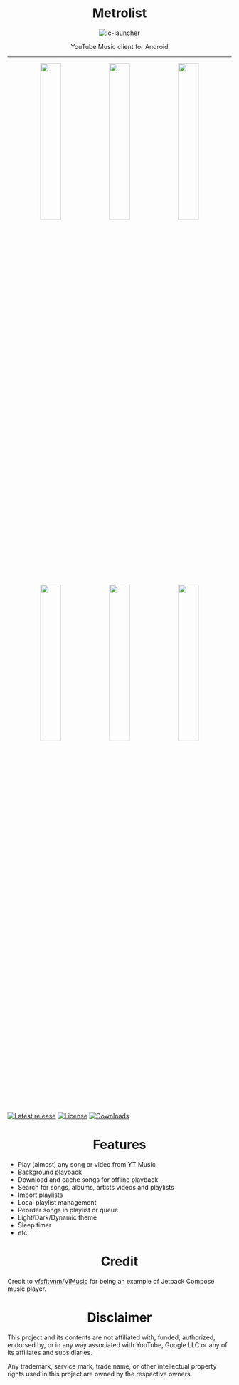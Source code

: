 <div align="center">
<h1>Metrolist</h1>
<img src="https://i.ibb.co/56zhnpD/ic-launcher.png" alt="ic-launcher" border="0" /></a>

<p>YouTube Music client for Android
</p>
</div>

---

<p align="center">
  <img src="https://i.ibb.co/0pLNPGB/Screenshot-20230821-155341.png" width="30%" />
  <img src="https://i.ibb.co/xGjmBjy/Screenshot-20230821-153015.png" width="30%" />
  <img src="https://i.ibb.co/pR9jN01/Screenshot-20230821-153318.png" width="30%" />

  <img src="https://i.ibb.co/LYcctv9/Screenshot-20230821-153342.png" width="30%" />
  <img src="https://i.ibb.co/YW3yBFS/Screenshot-20230821-153149.png" width="30%" />
  <img src="https://i.ibb.co/m6rXFrg/Screenshot-20230821-153044.png" width="30%" />
</p>
</div>

[![Latest release](https://img.shields.io/github/v/release/mostafaalagamy/Metrolist?include_prereleases)](https://github.com/mostafaalagamy/metrolist/releases)
[![License](https://img.shields.io/github/license/mostafaalagamy/Metrolist)](https://www.gnu.org/licenses/gpl-3.0)
[![Downloads](https://img.shields.io/github/downloads/mostafaalagamy/Metrolist/total)](https://github.com/mostafaalagamy/Metrolist/releases)

<div align="center">
<h1>Features</h1>
</div>

- Play (almost) any song or video from YT Music
- Background playback
- Download and cache songs for offline playback
- Search for songs, albums, artists videos and playlists
- Import playlists
- Local playlist management
- Reorder songs in playlist or queue
- Light/Dark/Dynamic theme
- Sleep timer
- etc.

<div align="center">
<h1>Credit</h1>
</div>

Credit to [vfsfitvnm/ViMusic](https://github.com/vfsfitvnm/ViMusic) for being an
example of Jetpack Compose music player.

<div align="center">
<h1>Disclaimer</h1>
</div>
  
This project and its contents are not affiliated with, funded, authorized, endorsed by, or in any way associated with YouTube, Google LLC or any of its affiliates and subsidiaries.

Any trademark, service mark, trade name, or other intellectual property rights used in this project are owned by the respective owners.
